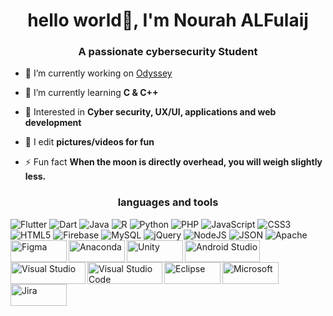 <h1 align="center">hello world👋, I'm Nourah ALFulaij</h1>
<h3 align="center">A passionate cybersecurity Student</h3>

- 🔭 I’m currently working on [Odyssey](https://github.com/ShathaAldosari01/gp1_7_2022)

- 🌱 I’m currently learning **C & C++**

- 💜 Interested in **Cyber security, UX/UI, applications and web development**

- 📸 I edit **pictures/videos for fun**

- ⚡ Fun fact **When the moon is directly overhead, you will weigh slightly less.**


<h3 align="center">languages and tools</h3>
<p align="left"> 
<img alt= "Flutter" src="https://img.shields.io/badge/Flutter-%2302569B.svg?style=for-the-badge&logo=Flutter&logoColor=white"/>
<img alt= "Dart" src="https://img.shields.io/badge/dart-%230175C2.svg?style=for-the-badge&logo=dart&logoColor=white"/>
<img alt= "Java" src="https://img.shields.io/badge/java-%23ED8B00.svg?style=for-the-badge&logo=java&logoColor=white"/>
<img alt= "R" src="https://img.shields.io/badge/r-%23276DC3.svg?style=for-the-badge&logo=r&logoColor=white"/>
<img alt= "Python" src="https://img.shields.io/badge/python-3670A0?style=for-the-badge&logo=python&logoColor=ffdd54"/>
<img alt= "PHP" src="https://img.shields.io/badge/php-%23777BB4.svg?style=for-the-badge&logo=php&logoColor=white"/>
<img alt= "JavaScript" src="https://img.shields.io/badge/javascript-%23323330.svg?style=for-the-badge&logo=javascript&logoColor=%23F7DF1E"/>
<img alt= "CSS3" src="https://img.shields.io/badge/css3-%231572B6.svg?style=for-the-badge&logo=css3&logoColor=white" />
<img  alt= "HTML5" src="https://img.shields.io/badge/html5-%23E34F26.svg?style=for-the-badge&logo=html5&logoColor=white"/>
<img  alt= "Firebase" src="https://img.shields.io/badge/Firebase-039BE5?style=for-the-badge&logo=Firebase&logoColor=white"/>
<img  alt= "MySQL" src="https://img.shields.io/badge/mysql-%2300f.svg?style=for-the-badge&logo=mysql&logoColor=white"/>
<img  alt= "jQuery" src="https://img.shields.io/badge/jquery-%230769AD.svg?style=for-the-badge&logo=jquery&logoColor=white"/>
<img  alt= "NodeJS" src="https://img.shields.io/badge/node.js-6DA55F?style=for-the-badge&logo=node.js&logoColor=white"/>
<img  alt= "JSON" src="https://img.shields.io/badge/JWT-black?style=for-the-badge&logo=JSON%20web%20tokens"/>
<img  alt= "Apache" src="https://img.shields.io/badge/apache-%23D42029.svg?style=for-the-badge&logo=apache&logoColor=white"/>
<img align="left" alt= "Figma" src="https://img.shields.io/badge/figma-%23F24E1E.svg?style=for-the-badge&logo=figma&logoColor=white"width="90" height="35" border="0" style="display:block;"/>
<img align="left" alt= "Anaconda" src="https://img.shields.io/badge/Anaconda-%2344A833.svg?style=for-the-badge&logo=anaconda&logoColor=white"width="90" height="35" border="0" style="display:block;"/>
<img align="left" alt= "Unity" src="https://img.shields.io/badge/unity-%23000000.svg?style=for-the-badge&logo=unity&logoColor=white"width="90" height="35" border="0" style="display:block;"/>
<img align="left" alt= "Android Studio" src="https://img.shields.io/badge/Android%20Studio-3DDC84.svg?style=for-the-badge&logo=android-studio&logoColor=white"width="120" height="35" />
<img align="left" alt= "Visual Studio" src="https://img.shields.io/badge/Visual%20Studio-5C2D91.svg?style=for-the-badge&logo=visual-studio&logoColor=white"width="120" height="35" />
<img align="left" alt= "Visual Studio Code" src="https://img.shields.io/badge/Visual%20Studio%20Code-0078d7.svg?style=for-the-badge&logo=visual-studio-code&logoColor=white"width="120" height="35" />
<img align="left" alt= "Eclipse" src="https://img.shields.io/badge/Android-3DDC84?style=for-the-badge&logo=android&logoColor=white"width="90" height="35" border="0" style="display:block;"/>
<img align="left" alt= "Microsoft" src="https://img.shields.io/badge/Microsoft-0078D4?style=for-the-badge&logo=microsoft&logoColor=white"width="90" height="35" border="0" style="display:block;"/>
<img align="left" alt= "Jira" src="https://img.shields.io/badge/jira-%230A0FFF.svg?style=for-the-badge&logo=jira&logoColor=white"width="90" height="35" border="0" style="display:block;"/>
</p>



	
  
 
 


